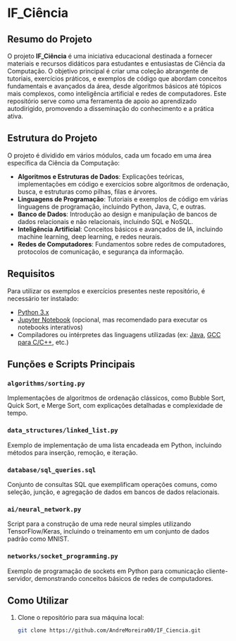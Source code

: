 # IF_Ciência

## Resumo do Projeto

O projeto **IF_Ciência** é uma iniciativa educacional destinada a fornecer materiais e recursos didáticos para estudantes e entusiastas de Ciência da Computação. O objetivo principal é criar uma coleção abrangente de tutoriais, exercícios práticos, e exemplos de código que abordam conceitos fundamentais e avançados da área, desde algoritmos básicos até tópicos mais complexos, como inteligência artificial e redes de computadores. Este repositório serve como uma ferramenta de apoio ao aprendizado autodirigido, promovendo a disseminação do conhecimento e a prática ativa.

## Estrutura do Projeto

O projeto é dividido em vários módulos, cada um focado em uma área específica da Ciência da Computação:

- **Algoritmos e Estruturas de Dados**: Explicações teóricas, implementações em código e exercícios sobre algoritmos de ordenação, busca, e estruturas como pilhas, filas e árvores.
- **Linguagens de Programação**: Tutoriais e exemplos de código em várias linguagens de programação, incluindo Python, Java, C, e outras.
- **Banco de Dados**: Introdução ao design e manipulação de bancos de dados relacionais e não relacionais, incluindo SQL e NoSQL.
- **Inteligência Artificial**: Conceitos básicos e avançados de IA, incluindo machine learning, deep learning, e redes neurais.
- **Redes de Computadores**: Fundamentos sobre redes de computadores, protocolos de comunicação, e segurança da informação.

## Requisitos

Para utilizar os exemplos e exercícios presentes neste repositório, é necessário ter instalado:

- [Python 3.x](https://www.python.org/downloads/)
- [Jupyter Notebook](https://jupyter.org/install) (opcional, mas recomendado para executar os notebooks interativos)
- Compiladores ou intérpretes das linguagens utilizadas (ex: [Java](https://www.oracle.com/java/technologies/javase-downloads.html), [GCC para C/C++](https://gcc.gnu.org/), etc.)

## Funções e Scripts Principais

### `algorithms/sorting.py`
Implementações de algoritmos de ordenação clássicos, como Bubble Sort, Quick Sort, e Merge Sort, com explicações detalhadas e complexidade de tempo.

### `data_structures/linked_list.py`
Exemplo de implementação de uma lista encadeada em Python, incluindo métodos para inserção, remoção, e iteração.

### `database/sql_queries.sql`
Conjunto de consultas SQL que exemplificam operações comuns, como seleção, junção, e agregação de dados em bancos de dados relacionais.

### `ai/neural_network.py`
Script para a construção de uma rede neural simples utilizando TensorFlow/Keras, incluindo o treinamento em um conjunto de dados padrão como MNIST.

### `networks/socket_programming.py`
Exemplo de programação de sockets em Python para comunicação cliente-servidor, demonstrando conceitos básicos de redes de computadores.

## Como Utilizar

1. Clone o repositório para sua máquina local:
   ```bash
   git clone https://github.com/AndreMoreira00/IF_Ciencia.git
